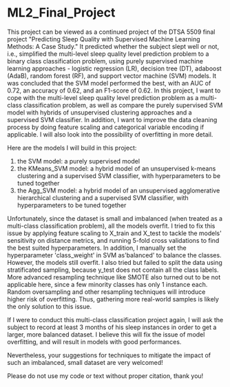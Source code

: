 # ML2_Final_Project
This project can be viewed as a continued project of the DTSA 5509 final project "Predicting Sleep Quality with Supervised Machine Learning Methods: A Case Study." It predicted whether the subject slept well or not, i.e., simplified the multi-level sleep quality level prediction problem to a binary class classification problem, using purely supervised machine learning approaches - logistic regression (LR), decision tree (DT), adaboost (AdaB), random forest (RF), and support vector machine (SVM) models. It was concluded that the SVM model performed the best, with an AUC of 0.72, an accuracy of 0.62, and an F1-score of 0.62. In this project, I want to cope with the multi-level sleep quality level prediction problem as a multi-class classification problem, as well as compare the purely supervised SVM model with hybrids of unsupervised clustering approaches and a supervised SVM classifier. In addition, I want to improve the data cleaning process by doing feature scaling and categorical variable encoding if applicable. I will also look into the possibility of overfitting in more detail.

Here are the models I will build in this project:
1. the SVM model: a purely supervised model
2. the KMeans_SVM model: a hybrid model of an unsupervised k-means clustering and a supervised SVM classifier, with hyperparameters to be tuned together
3. the Agg_SVM model: a hybrid model of an unsupervised agglomerative hierarchical clustering and a supervised SVM classifier, with hyperparameters to be tuned together

Unfortunately, since the dataset is small and imbalanced (when treated as a multi-class classification problem), all the models overfit. I tried to fix this issue by applying feature scaling to X_train and X_test to tackle the models' sensitivity on distance metrics, and running 5-fold cross validations to find the best suited hyperparameters. In addition, I  manually set the hyperparameter 'class_weight' in SVM as'balanced' to balance the classes. However, the models still overfit. I also tried but failed to split the data using stratificated sampling, because y_test does not contain all the class labels. More advanced resampling technique like SMOTE also turned out to be not applicable here, since a few minority classes has only 1 instance each. Random oversampling and other resampling techniques will introduce higher risk of overfitting. Thus, gathering more real-world samples is likely the only solution to this issue. <br>

If I were to conduct this multi-class classification project again, I will ask the subject to record at least 3 months of his sleep instances in order to get a larger, more balanced dataset. I believe this will fix the issue of model overfitting, and will result in models with good performances. 

Nevertheless, your suggestions for techniques to mitigate the impact of such an imbalanced, small dataset are very welcomed!

Please do not use my code or text without proper citation, thank you!
